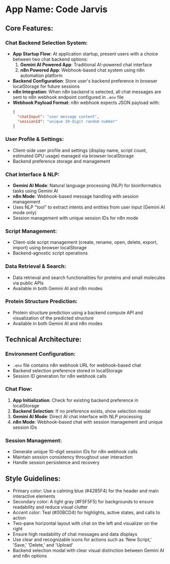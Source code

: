 # **App Name**: Code Jarvis

## Core Features:

### Chat Backend Selection System:
- **App Startup Flow**: At application startup, present users with a choice between two chat backend options:
  1. **Gemini AI Powered App**: Traditional AI-powered chat interface
  2. **n8n Powered App**: Webhook-based chat system using n8n automation platform
- **Backend Configuration**: Store user's backend preference in browser localStorage for future sessions
- **n8n Integration**: When n8n backend is selected, all chat messages are sent to n8n webhook endpoint configured in `.env` file
- **Webhook Payload Format**: n8n webhook expects JSON payload with:
  ```json
  {
    "chatInput": "user message content",
    "sessionId": "unique 10-digit random number"
  }
  ```

### User Profile & Settings:
- Client-side user profile and settings (display name, script count, estimated GPU usage) managed via browser localStorage
- Backend preference storage and management

### Chat Interface & NLP:
- **Gemini AI Mode**: Natural language processing (NLP) for bioinformatics tasks using Gemini AI
- **n8n Mode**: Webhook-based message handling with session management
- Uses NLP "tool" to extract intents and entities from user input (Gemini AI mode only)
- Session management with unique session IDs for n8n mode

### Script Management:
- Client-side script management (create, rename, open, delete, export, import) using browser localStorage
- Backend-agnostic script operations

### Data Retrieval & Search:
- Data retrieval and search functionalities for proteins and small molecules via public APIs
- Available in both Gemini AI and n8n modes

### Protein Structure Prediction:
- Protein structure prediction using a backend compute API and visualization of the predicted structure
- Available in both Gemini AI and n8n modes

## Technical Architecture:

### Environment Configuration:
- `.env` file contains n8n webhook URL for webhook-based chat
- Backend selection preference stored in localStorage
- Session ID generation for n8n webhook calls

### Chat Flow:
1. **App Initialization**: Check for existing backend preference in localStorage
2. **Backend Selection**: If no preference exists, show selection modal
3. **Gemini AI Mode**: Direct AI chat interface with NLP processing
4. **n8n Mode**: Webhook-based chat with session management and unique session IDs

### Session Management:
- Generate unique 10-digit session IDs for n8n webhook calls
- Maintain session consistency throughout user interaction
- Handle session persistence and recovery

## Style Guidelines:

- Primary color: Use a calming blue (#4285F4) for the header and main interactive elements
- Secondary color: A light gray (#F5F5F5) for backgrounds to ensure readability and reduce visual clutter
- Accent color: Teal (#00BCD4) for highlights, active states, and calls to action
- Two-pane horizontal layout with chat on the left and visualizer on the right
- Ensure high readability of chat messages and data displays
- Use clear and recognizable icons for actions such as 'New Script,' 'Save,' 'Delete,' and 'Upload'
- Backend selection modal with clear visual distinction between Gemini AI and n8n options